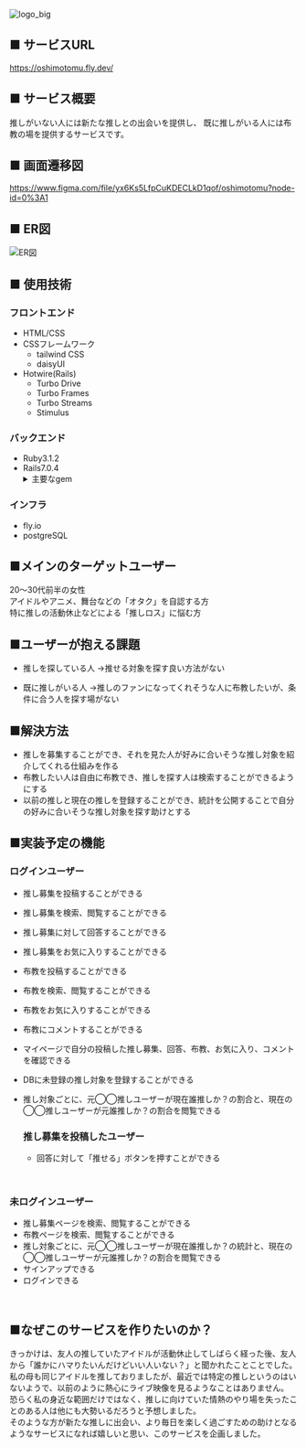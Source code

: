 ![logo_big](https://user-images.githubusercontent.com/81852866/201279472-76e2ffc2-0fb6-4eaf-be56-734d08f39d42.png)

## ■ サービスURL
https://oshimotomu.fly.dev/

## ■ サービス概要
推しがいない人には新たな推しとの出会いを提供し、
既に推しがいる人には布教の場を提供するサービスです。

## ■ 画面遷移図
https://www.figma.com/file/yx6Ks5LfpCuKDECLkD1qof/oshimotomu?node-id=0%3A1

## ■ ER図
![ER図](https://user-images.githubusercontent.com/81852866/197425759-030555ce-72fb-4203-bc9f-38b5d7e116df.png)

## ■ 使用技術
### フロントエンド
- HTML/CSS
- CSSフレームワーク
  - tailwind CSS
  - daisyUI
- Hotwire(Rails)
  - Turbo Drive
  - Turbo Frames
  - Turbo Streams
  - Stimulus
### バックエンド
- Ruby3.1.2
- Rails7.0.4
  <details>
    <summary>主要なgem</summary>
      ・sorcery(認証)<br>
      ・ransack(検索)<br>
      ・kaminari(ページネーション)<br>
      ・chartkick(円グラフ)
   </details>
### インフラ
- fly.io
- postgreSQL

## ■メインのターゲットユーザー
20〜30代前半の女性<br>
アイドルやアニメ、舞台などの「オタク」を自認する方<br>
特に推しの活動休止などによる「推しロス」に悩む方<br>

## ■ユーザーが抱える課題
- 推しを探している人
  →推せる対象を探す良い方法がない

- 既に推しがいる人
  →推しのファンになってくれそうな人に布教したいが、条件に合う人を探す場がない

## ■解決方法
- 推しを募集することができ、それを見た人が好みに合いそうな推し対象を紹介してくれる仕組みを作る
- 布教したい人は自由に布教でき、推しを探す人は検索することができるようにする
- 以前の推しと現在の推しを登録することができ、統計を公開することで自分の好みに合いそうな推し対象を探す助けとする

## ■実装予定の機能
### ログインユーザー
- 推し募集を投稿することができる
- 推し募集を検索、閲覧することができる
- 推し募集に対して回答することができる
- 推し募集をお気に入りすることができる
- 布教を投稿することができる
- 布教を検索、閲覧することができる
- 布教をお気に入りすることができる
- 布教にコメントすることができる
- マイページで自分の投稿した推し募集、回答、布教、お気に入り、コメントを確認できる
- DBに未登録の推し対象を登録することができる
- 推し対象ごとに、元◯◯推しユーザーが現在誰推しか？の割合と、現在の◯◯推しユーザーが元誰推しか？の割合を閲覧できる

  ### 推し募集を投稿したユーザー
  - 回答に対して「推せる」ボタンを押すことができる
<br>

### 未ログインユーザー
- 推し募集ページを検索、閲覧することができる
- 布教ページを検索、閲覧することができる
- 推し対象ごとに、元◯◯推しユーザーが現在誰推しか？の統計と、現在の◯◯推しユーザーが元誰推しか？の割合を閲覧できる
- サインアップできる
- ログインできる
<br>

## ■なぜこのサービスを作りたいのか？
きっかけは、友人の推していたアイドルが活動休止してしばらく経った後、友人から「誰かにハマりたいんだけどいい人いない？」と聞かれたことことでした。私の母も同じアイドルを推しておりましたが、最近では特定の推しというのはいないようで、以前のように熱心にライブ映像を見るようなことはありません。<br>
恐らく私の身近な範囲だけではなく、推しに向けていた情熱のやり場を失ったことのある人は他にも大勢いるだろうと予想しました。<br>
そのような方が新たな推しに出会い、より毎日を楽しく過ごすための助けとなるようなサービスになれば嬉しいと思い、このサービスを企画しました。
